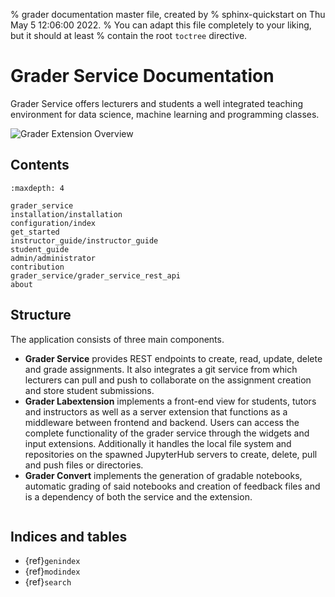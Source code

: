 % grader documentation master file, created by
% sphinx-quickstart on Thu May  5 12:06:00 2022.
% You can adapt this file completely to your liking, but it should at least
% contain the root `toctree` directive.

# Grader Service Documentation

Grader Service offers lecturers and students a well integrated teaching environment for data science, machine learning and programming classes.

![Grader Extension Overview](_static/assets/gifs/overview.gif)

## Contents

```{toctree}
:maxdepth: 4

grader_service
installation/installation
configuration/index
get_started
instructor_guide/instructor_guide
student_guide
admin/administrator
contribution
grader_service/grader_service_rest_api
about
```

## Structure

The application consists of three main components.

- **Grader Service** provides REST endpoints to create, read, update, delete and grade assignments. It also integrates a git service from which lecturers can pull and push to collaborate on the assignment creation and store student submissions.
- **Grader Labextension** implements a front-end view for students, tutors and instructors as well as a server extension that functions as a middleware between frontend and backend. Users can access the complete functionality of the grader service through the widgets and input extensions. Additionally it handles the local file system and repositories on the spawned JupyterHub servers to create, delete, pull and push files or directories.
- **Grader Convert** implements the generation of gradable notebooks, automatic grading of said notebooks and creation of feedback files and is a dependency of both the service and the extension.

```{image} ./_static/assets/images/arch.png
```

## Indices and tables

- {ref}`genindex`
- {ref}`modindex`
- {ref}`search`
